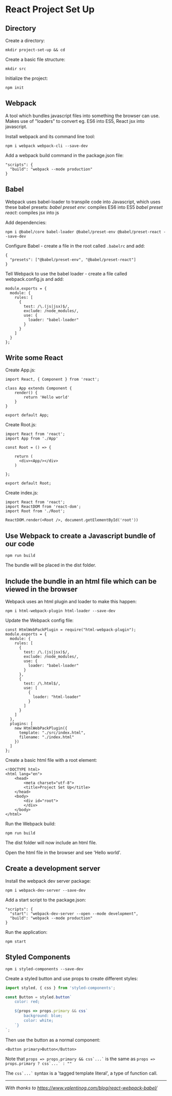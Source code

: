 # React Project Set Up

## Directory

Create a directory:

`mkdir project-set-up && cd`

Create a basic file structure:

`mkdir src`

Initialize the project:

`npm init`

## Webpack

A tool which bundles javascript files into something the browser can use.
Makes use of "loaders" to convert eg. ES6 into ES5, React jsx into javascript.

Install webpack and its command line tool:

`npm i webpack webpack-cli --save-dev`

Add a webpack build command in the package.json file:
```
"scripts": {
  "build": "webpack --mode production"
}
```

## Babel

Webpack uses babel-loader to transpile code into Javascript, which uses these babel presets:
*babel preset env*: compiles ES6 into ES5
*babel preset react*: compiles jsx into js

Add dependencies:

`npm i @babel/core babel-loader @babel/preset-env @babel/preset-react --save-dev`

Configure Babel - create a file in the root called `.babelrc` and add:
```
{
  "presets": ["@babel/preset-env", "@babel/preset-react"]
}
```

Tell Webpack to use the babel loader - create a file called webpack.config.js and add:
```
module.exports = {
  module: {
    rules: [
      {
        test: /\.(js|jsx)$/,
        exclude: /node_modules/,
        use: {
          loader: "babel-loader"
        }
      }
    ]
  }
};
```

## Write some React

Create App.js:

```
import React, { Component } from 'react';

class App extends Component {
    render() {
        return 'Hello world'
    }
}

export default App;
```

Create Root.js:
```
import React from 'react';
import App from './App'

const Root = () => {

    return (
      <div><App/></div>
    )

};

export default Root;
```

Create index.js:
```
import React from 'react';
import ReactDOM from 'react-dom';
import Root from './Root';

ReactDOM.render(<Root />, document.getElementById('root'))
```

## Use Webpack to create a Javascript bundle of our code

`npm run build`

The bundle will be placed in the dist folder.

## Include the bundle in an html file which can be viewed in the browser

Webpack uses an html plugin and loader to make this happen:

`npm i html-webpack-plugin html-loader --save-dev`

Update the Webpack config file:
```
const HtmlWebPackPlugin = require("html-webpack-plugin");
module.exports = {
  module: {
    rules: [
      {
        test: /\.(js|jsx)$/,
        exclude: /node_modules/,
        use: {
          loader: "babel-loader"
        }
      },
      {
        test: /\.html$/,
        use: [
          {
            loader: "html-loader"
          }
        ]
      }
    ]
  },
  plugins: [
    new HtmlWebPackPlugin({
      template: "./src/index.html",
      filename: "./index.html"
    })
  ]
};
```

Create a basic html file with a root element:
```
<!DOCTYPE html>
<html lang="en">
    <head>
        <meta charset="utf-8">
        <title>Project Set Up</title>
    </head>
    <body>
        <div id="root">
        </div>
    </body>
</html>
```

Run the Webpack build:

`npm run build`

The dist folder will now include an html file.

Open the html file in the browser and see 'Hello world'.

## Create a development server

Install the webpack dev server package:

`npm i webpack-dev-server --save-dev`

Add a start script to the package.json:
```
"scripts": {
  "start": "webpack-dev-server --open --mode development",
  "build": "webpack --mode production"
}
```

Run the application:

`npm start`


## Styled Components

`npm i styled-components --save-dev`

Create a styled button and use props to create different styles:

```javascript
import styled, { css } from 'styled-components';

const Button = styled.button`
    color: red;

    ${props => props.primary && css`
        background: blue;
        color: white;
    `}
`;
```

Then use the button as a normal component:

`<Button primary>Button</Button>`

Note that ``` props => props.primary && css`...` ``` is the same as ``` props => props.primary ? css`...` : "" ```

The ``` css`...` ``` syntax is a 'tagged template literal', a type of function call.







---

_With thanks to https://www.valentinog.com/blog/react-webpack-babel/_